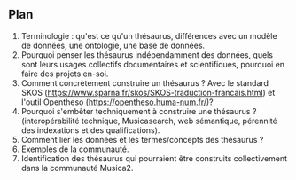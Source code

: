 ## Plan

1. Terminologie : qu'est ce qu'un thésaurus, différences avec un modèle de données, une ontologie, une base de données.
2. Pourquoi penser les thésaurus indépendamment des données, quels sont leurs usages collectifs documentaires et scientifiques, pourquoi en faire des projets en-soi.
3. Comment concrètement construire un thésaurus ? Avec le standard SKOS (https://www.sparna.fr/skos/SKOS-traduction-francais.html) et l'outil Opentheso (https://opentheso.huma-num.fr/)?
4. Pourquoi s'embêter techniquement à construire une thésaurus ? (interopérabilité technique, Musicasearch, web sémantique, pérennité des indexations et des qualifications).
5. Comment lier les données et les termes/concepts des thésaurus ?
6. Exemples de la communauté.
7. Identification des thésaurus qui pourraient être construits collectivement dans la communauté Musica2.
